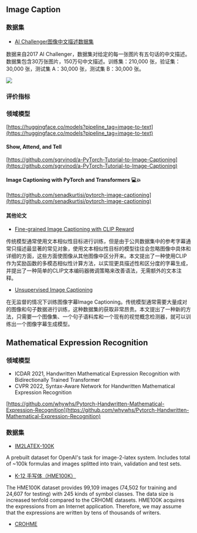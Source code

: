 <!-- 多模态机器学习 -->
<!--  -->
<!-- 2023-06-01 -->
<!-- <a target="_blank" href="https://www.zhihu.com/people/ashui233/">阿水</a>, <a target="_blank" href="https://www.zhihu.com/people/wang-he-13-93">鱼遇雨欲语与余</a>-->
<!--  -->

## Image Caption

### 数据集

- [AI Challenger图像中文描述数据集](https://tianchi.aliyun.com/dataset/145781)

数据来自2017 AI Challenger，数据集对给定的每一张图片有五句话的中文描述。数据集包含30万张图片，150万句中文描述。训练集：210,000 张，验证集：30,000 张，测试集 A：30,000 张，测试集 B：30,000 张。

![](https://tianchi-public.oss-cn-hangzhou.aliyuncs.com/public/files/forum/167688733288720471676887332492.png)

### 评价指标

### 领域模型

[https://huggingface.co/models?pipeline_tag=image-to-text](https://huggingface.co/models?pipeline_tag=image-to-text)

#### Show, Attend, and Tell

[https://github.com/sgrvinod/a-PyTorch-Tutorial-to-Image-Captioning](https://github.com/sgrvinod/a-PyTorch-Tutorial-to-Image-Captioning)

#### Image Captioning with PyTorch and Transformers 💻💥

[https://github.com/senadkurtisi/pytorch-image-captioning](https://github.com/senadkurtisi/pytorch-image-captioning)


#### 其他论文

- [Fine-grained Image Captioning with CLIP Reward](https://arxiv.org/pdf/2205.13115.pdf)

传统模型通常使用文本相似性目标进行训练，但是由于公共数据集中的参考字幕通常只描述最显著的常见对象，使用文本相似性目标的模型往往会忽略图像中具体和详细的方面，这些方面使图像从其他图像中区分开来。本文提出了一种使用CLIP作为奖励函数的多模态相似性计算方法，以实现更具描述性和区分度的字幕生成，并提出了一种简单的CLIP文本编码器微调策略来改善语法，无需额外的文本注释。

- [Unsupervised Image Captioning](https://openaccess.thecvf.com/content_CVPR_2019/papers/Feng_Unsupervised_Image_Captioning_CVPR_2019_paper.pdf)

在无监督的情况下训练图像字幕Image Captioning。传统模型通常需要大量成对的图像和句子数据进行训练，这种数据集的获取非常昂贵。本文提出了一种新的方法，只需要一个图像集、一个句子语料库和一个现有的视觉概念检测器，就可以训练出一个图像字幕生成模型。

## Mathematical Expression Recognition

### 领域模型

- ICDAR 2021, Handwritten Mathematical Expression Recognition with Bidirectionally Trained Transformer
- CVPR 2022, Syntax-Aware Network for Handwritten Mathematical Expression Recognition

[https://github.com/whywhs/Pytorch-Handwritten-Mathematical-Expression-Recognition](https://github.com/whywhs/Pytorch-Handwritten-Mathematical-Expression-Recognition)


### 数据集

- [IM2LATEX-100K](https://www.kaggle.com/datasets/shahrukhkhan/im2latex100k)

A prebuilt dataset for OpenAI's task for image-2-latex system. Includes total of ~100k formulas and images splitted into train, validation and test sets. 

- [K-12 手写体（HME100K）](https://ai.100tal.com/dataset)

The HME100K dataset provides 99,109 images (74,502 for training and 24,607 for testing) with 245 kinds of symbol classes. The data size is increased tenfold compared to the CRHOME datasets. HME100K acquires the expressions from an Internet application. Therefore, we may assume that the expressions are written by tens of thousands of writers. 

- [CROHME](https://github.com/JianshuZhang/WAP/tree/master/data)